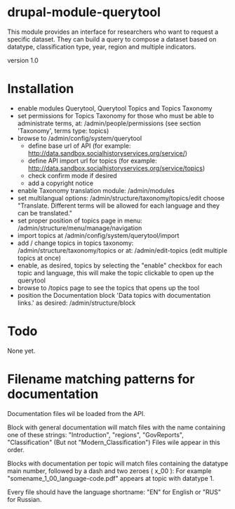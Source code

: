 # drupal-module-querytool
This module provides an interface for researchers who want to request a specific dataset.
They can build a query to compose a dataset based on datatype, classification type, year, region and multiple indicators.

version 1.0

# Installation
- enable modules Querytool, Querytool Topics and Topics Taxonomy
- set permissions for Topics Taxonomy for those who must be able to administrate terms, at: /admin/people/permissions (see section 'Taxonomy', terms type: topics)
- browse to /admin/config/system/querytool
    - define base url of API  (for example: http://data.sandbox.socialhistoryservices.org/service/)
    - define API import url for topics (for example: http://data.sandbox.socialhistoryservices.org/service/topics)
    - check confirm mode if desired
    - add a copyright notice
- enable Taxonomy translation module: /admin/modules
- set multilangual options: /admin/structure/taxonomy/topics/edit choose "Translate. Different terms will be allowed for each language and they can be translated."
- set proper position of topics page in menu: /admin/structure/menu/manage/navigation
- import topics at /admin/config/system/querytool/import
- add / change topics in topics taxonomy: /admin/structure/taxonomy/topics or at: /admin/edit-topics (edit multiple topics at once)
- enable, as desired, topics by selecting the "enable" checkbox for each topic and language, this will make the topic clickable to open up the querytool
- browse to /topics page to see the topics that opens up the tool
- position the Documentation block 'Data topics with documentation links.' as desired: /admin/structure/block

# Todo

None yet.

# Filename matching patterns for documentation

Documentation files wil be loaded from the API.

Block with general documentation will match files with the name containing  one of these strings:
"Introduction", "regions", "GovReports", "Classification" (But not "Modern_Classification")
Files wile appear in this order.

Blocks with documentation per topic will match files containing the datatype main number, followed by a dash and two zeroes ( x_00 ):
For example "somename_1_00_language-code.pdf" appears at topic with datatype 1. 

Every file should have the language shortname: "EN" for English or "RUS" for Russian.




           
     